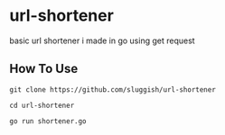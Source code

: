 # url-shortener
basic url shortener i made in go using get request
## How To Use
`git clone https://github.com/sluggish/url-shortener
`

`cd url-shortener`

`go run shortener.go`
